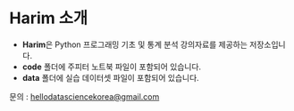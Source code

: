 # Harim 소개

- **Harim**은 Python 프로그래밍 기초 및 통계 분석 강의자료를 제공하는 저장소입니다.
- **code** 폴더에 주피터 노트북 파일이 포함되어 있습니다.
- **data** 폴더에 실습 데이터셋 파일이 포함되어 있습니다.

문의 : hellodatasciencekorea@gmail.com
